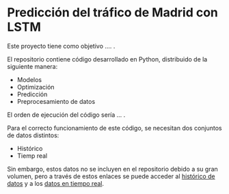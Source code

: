 # Predicción del tráfico de Madrid con LSTM

Este proyecto tiene como objetivo .... .

El repositorio contiene código desarrollado en Python, distribuido de la siguiente manera:
- Modelos
- Optimización
- Predicción
- Preprocesamiento de datos

El orden de ejecución del código sería ... .

Para el correcto funcionamiento de este código, se necesitan dos conjuntos de datos distintos:
- Histórico
- Tiemp real

Sin embargo, estos datos no se incluyen en el repositorio debido a su gran volumen, pero a través de estos enlaces se puede acceder al [histórico de datos]() y a los [datos en tiempo real]().
